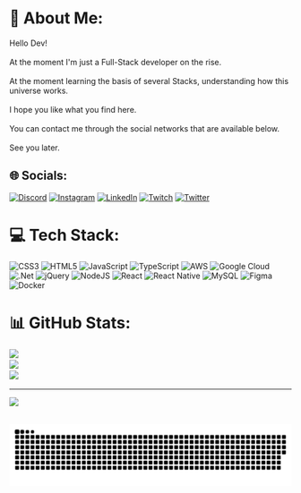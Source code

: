 # 💫 About Me:
Hello Dev!<br><br>At the moment I'm just a Full-Stack developer on the rise.<br><br>At the moment learning the basis of several Stacks, understanding how this universe works.<br><br>I hope you like what you find here.<br><br>You can contact me through the social networks that are available below.<br><br>See you later.


## 🌐 Socials:
[![Discord](https://img.shields.io/badge/Discord-%237289DA.svg?logo=discord&logoColor=white)](htttps://discord.gg/Higor#9991) [![Instagram](https://img.shields.io/badge/Instagram-%23E4405F.svg?logo=Instagram&logoColor=white)](https://instagram.com/lp.higor/) [![LinkedIn](https://img.shields.io/badge/LinkedIn-%230077B5.svg?logo=linkedin&logoColor=white)](https://linkedin.com/in/dev-higor-pereira/) [![Twitch](https://img.shields.io/badge/Twitch-%239146FF.svg?logo=Twitch&logoColor=white)](https://twitch.tv/snorllax) [![Twitter](https://img.shields.io/badge/Twitter-%231DA1F2.svg?logo=Twitter&logoColor=white)](https://twitter.com/higor_lp) 

# 💻 Tech Stack:
![CSS3](https://img.shields.io/badge/css3-%231572B6.svg?style=flat&logo=css3&logoColor=white) ![HTML5](https://img.shields.io/badge/html5-%23E34F26.svg?style=flat&logo=html5&logoColor=white) ![JavaScript](https://img.shields.io/badge/javascript-%23323330.svg?style=flat&logo=javascript&logoColor=%23F7DF1E) ![TypeScript](https://img.shields.io/badge/typescript-%23007ACC.svg?style=flat&logo=typescript&logoColor=white) ![AWS](https://img.shields.io/badge/AWS-%23FF9900.svg?style=flat&logo=amazon-aws&logoColor=white) ![Google Cloud](https://img.shields.io/badge/Google%20Cloud-%234285F4.svg?style=flat&logo=google-cloud&logoColor=white) ![.Net](https://img.shields.io/badge/.NET-5C2D91?style=flat&logo=.net&logoColor=white) ![jQuery](https://img.shields.io/badge/jquery-%230769AD.svg?style=flat&logo=jquery&logoColor=white) ![NodeJS](https://img.shields.io/badge/node.js-6DA55F?style=flat&logo=node.js&logoColor=white) ![React](https://img.shields.io/badge/react-%2320232a.svg?style=flat&logo=react&logoColor=%2361DAFB) ![React Native](https://img.shields.io/badge/react_native-%2320232a.svg?style=flat&logo=react&logoColor=%2361DAFB) ![MySQL](https://img.shields.io/badge/mysql-%2300f.svg?style=flat&logo=mysql&logoColor=white) 	![Figma](https://img.shields.io/badge/figma-%23F24E1E.svg?style=flat&logo=figma&logoColor=white) ![Docker](https://img.shields.io/badge/docker-%230db7ed.svg?style=flat&logo=docker&logoColor=white)
# 📊 GitHub Stats:
![](https://github-readme-stats.vercel.app/api?username=HigorLP&theme=dark&hide_border=false&include_all_commits=true&count_private=true)<br/>
![](https://github-readme-streak-stats.herokuapp.com/?user=HigorLP&theme=dark&hide_border=false)<br/>
![](https://github-readme-stats.vercel.app/api/top-langs/?username=HigorLP&theme=dark&hide_border=false&include_all_commits=true&count_private=true&layout=compact)

---
[![](https://visitcount.itsvg.in/api?id=HigorLP&icon=0&color=6)](https://visitcount.itsvg.in)

##
  ![Snake animation](https://github.com/HigorLP/HigorLP/blob/output/github-contribution-grid-snake.svg)
